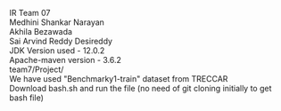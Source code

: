 IR Team 07  
Medhini Shankar Narayan  
Akhila Bezawada  
Sai Arvind Reddy Desireddy  
JDK Version used - 12.0.2  
Apache-maven version - 3.6.2  
team7/Project/  
We have used "Benchmarky1-train" dataset from TRECCAR  
Download bash.sh and run the file (no need of git cloning initially to get bash file)


 

